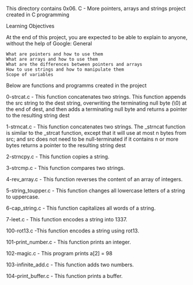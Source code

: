 This directory contains 0x06. C - More pointers, arrays and strings project created in C programming

Learning Objectives

At the end of this project, you are expected to be able to explain to anyone, without the help of Google:
General

    What are pointers and how to use them
    What are arrays and how to use them
    What are the differences between pointers and arrays
    How to use strings and how to manipulate them
    Scope of variables

Below are functions and programms created in the project

0-strcat.c - This function concatenates two strings. This function appends the src string to the dest string, overwriting the terminating null byte (\0) at the end of dest, and then adds a terminating null byte and returns a pointer to the resulting string dest

1-strncat.c - This function  concatenates two strings. The _strncat function is similar to the _strcat function, except that it will use at most n bytes from src; and src does not need to be null-terminated if it contains n or more bytes
returns a pointer to the resulting string dest

2-strncpy.c - This function copies a string.

3-strcmp.c - This function compares two strings.

4-rev_array.c - This function reverses the content of an array of integers.

5-string_toupper.c - This function changes all lowercase letters of a string to uppercase.

6-cap_string.c - This function capitalizes all words of a string.

7-leet.c - This function encodes a string into 1337.

100-rot13.c -This function encodes a string using rot13.

101-print_number.c - This function prints an integer.

102-magic.c - This program prints a[2] = 98

103-infinite_add.c - This function adds two numbers.

104-print_buffer.c - This function prints a buffer.
